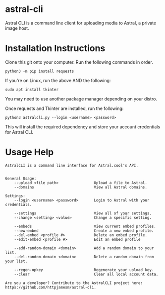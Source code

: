 # astral-cli

Astral CLI is a command line client for uploading media to Astral, a private image host.

# Installation Instructions

Clone this git onto your computer. Run the following commands in order.

```
python3 -m pip install requests
```
If you're on Linux, run the above AND the following:
```
sudo apt install tkinter
```
You may need to use another package manager depending on your distro.

Once requests and Tkinter are installed, run the following:
```
python3 astralcli.py --login <username> <password>
```


This will install the required dependency and store your account credentials for Astral CLI.

# Usage Help

```
AstralCLI is a command line interface for Astral.cool's API.


General Usage:
    --upload <file path>                Upload a file to Astral.
    --domains                           View all Astral domains.
        
Settings:
    --login <username> <password>       Login to Astral with your credentials.

    --settings                          View all of your settings.
    --change <setting> <value>          Change a specific setting.

    --embeds                            View current embed profiles.
    --new-embed                         Create a new embed profile.
    --del-embed <profile #>             Delete an embed profile.
    --edit-embed <profile #>            Edit an embed profile

    --add-random-domain <domain>        Add a random domain to your list.
    --del-random-domain <domain>        Delete a random domain from your list.

    --regen-upkey                       Regenerate your upload key.
    --clear                             Clear all local account data.

Are you a developer? Contribute to the AstralCLI project here: https://github.com/httpjamesm/astral-cli.
```